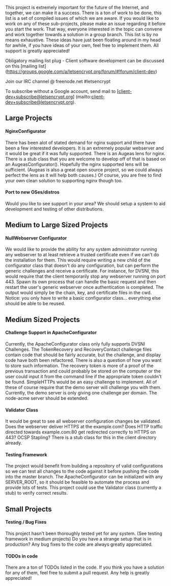 This project is extremely important for the future of the Internet, and together, we can make it a success.  There is a ton of work to be done, this list is a set of compiled issues of which we are aware.  If you would like to work on any of these sub-projects, please make an issue regarding it before you start the work. That way, everyone interested in the topic can convene and work together towards a solution in a group branch.  This list is by no means exhaustive. These ideas have just been floating around in my head for awhile, if you have ideas of your own, feel free to implement them.  All support is greatly appreciated!

Obligatory mailing list plug - Client software development can be discussed on this [mailing list]
(https://groups.google.com/a/letsencrypt.org/forum/#!forum/client-dev)

Join our IRC channel @ freenode.net #letsencrypt

To subscribe without a Google account, send mail to
[client-dev+subscribe@letsencrypt.org]
(mailto:client-dev+subscribe@letsencrypt.org).

## Large Projects

#### NginxConfigurator

There has been alot of stated demand for nginx support and there have been a few interested developers.  It is an extremely popular webserver and it would be great if it was fully supported.  There is an Augeas lens for nginx.  There is a stub class that you are welcome to develop off of that is based on an AugeasConfigurator(). Hopefully the nginx supported lens will be sufficient.  (Augeas is also a great open source project, so we could always perfect the lens as it will help both causes.)  Of course, you are free to find your own clean solution to supporting nginx though too.

#### Port to new OSes/distros

Would you like to see support in your area? We should setup a system to aid development and testing of other distributions.

## Medium to Large Sized Projects

#### NullWebserver Configurator

We would like to provide the ability for any system administrator running any webserver to at least retrieve a trusted certificate even if we can't do the installation for them.  This would require writing a new child of the configurator class that doesn't do any configuration, but can perform the generic challenges and receive a certificate.  For instance, for DVSNI, this would require that the client temporarily stop any webserver running on port 443. Spawn its own process that can handle the basic request and then restart the user's generic webserver once authentication is completed.  The output would simply be the chain, key, and certificate files in the cwd.  Notice: you only have to write a basic configurator class... everything else should be able to be reused.

## Medium Sized Projects

#### Challenge Support in ApacheConfigurator

Currently, the ApacheConfigurator class only fully supports DVSNI Challenges.  The TokenRecovery and RecoveryContact challenge files contain code that should be fairly accurate, but the challenge, and display code have both been refactored.  There is also a question of how you want to store such information. The recovery token is more of a proof of the previous transaction and could probably be stored on the computer or the user could input it from the command line if the appropriate token couldn't be found.  SimpleHTTPs would be an easy challenge to implement.  All of these of course require that the demo server will challenge you with them.  Currently, the demo server is only giving one challenge per domain.  The node-acme server should be extended.

#### Validator Class

It would be great to see all webserver configuration changes be validated.  Does the webserver deliver HTTPS at the example.com? Does HTTP traffic directed towards example.com:80 get redirected correctly to HTTPS on 443? OCSP Stapling? There is a stub class for this in the client directory already. 

#### Testing Framework

The project would benefit from building a repository of valid configurations so we can test all changes to the code against it before pushing the code into the master branch.  The ApacheConfigurator can be initialized with any SERVER_ROOT, so it should be feasible to automate the process and provide lots of tests.  This project could use the Validator class (currently a stub) to verify correct results.

## Small Projects

#### Testing / Bug Fixes

This project hasn't been thoroughly tested yet for any system.  (See testing framework in medium projects) Do you have a strange setup that is in production? Any bug fixes to the code are always greatly appreciated. 

#### TODOs in code

There are a ton of TODOs listed in the code.  If you think you have a solution for any of them, feel free to submit a pull request.  Any help is greatly appreciated!